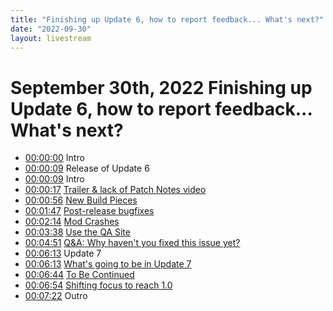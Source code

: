 ```yaml
---
title: "Finishing up Update 6, how to report feedback... What's next?"
date: "2022-09-30"
layout: livestream
---
```

# September 30th, 2022 Finishing up Update 6, how to report feedback... What's next?
* [00:00:00](https://youtu.be/5Pz_dZbEx-4?t=0) Intro
* [00:00:09](https://youtu.be/5Pz_dZbEx-4?t=9) Release of Update 6
* [00:00:09](https://youtu.be/5Pz_dZbEx-4?t=9) Intro
* [00:00:17](https://youtu.be/5Pz_dZbEx-4?t=17) [Trailer & lack of Patch Notes video](./transcriptions/yt-5Pz_dZbEx-4,17.884533333333334,56.79006666666667.md)
* [00:00:56](https://youtu.be/5Pz_dZbEx-4?t=56) [New Build Pieces](./transcriptions/yt-5Pz_dZbEx-4,56.823433333333334,107.64086666666667.md)
* [00:01:47](https://youtu.be/5Pz_dZbEx-4?t=107) [Post-release bugfixes](./transcriptions/yt-5Pz_dZbEx-4,107.67423333333333,134.30083333333334.md)
* [00:02:14](https://youtu.be/5Pz_dZbEx-4?t=134) [Mod Crashes](./transcriptions/yt-5Pz_dZbEx-4,134.3342,218.475776.md)
* [00:03:38](https://youtu.be/5Pz_dZbEx-4?t=218) [Use the QA Site](./transcriptions/yt-5Pz_dZbEx-4,218.5183,291.691.md)
* [00:04:51](https://youtu.be/5Pz_dZbEx-4?t=291) [Q&A: Why haven't you fixed this issue yet?](./transcriptions/yt-5Pz_dZbEx-4,291.72476666666665,372.979797.md)
* [00:06:13](https://youtu.be/5Pz_dZbEx-4?t=373) Update 7
* [00:06:13](https://youtu.be/5Pz_dZbEx-4?t=373) [What's going to be in Update 7](./transcriptions/yt-5Pz_dZbEx-4,373.00596666666667,404.3039.md)
* [00:06:44](https://youtu.be/5Pz_dZbEx-4?t=404) [To Be Continued](./transcriptions/yt-5Pz_dZbEx-4,404.33726666666666,414.614.md)
* [00:06:54](https://youtu.be/5Pz_dZbEx-4?t=414) [Shifting focus to reach 1.0](./transcriptions/yt-5Pz_dZbEx-4,414.64756666666665,442.442.md)
* [00:07:22](https://youtu.be/5Pz_dZbEx-4?t=442) Outro
